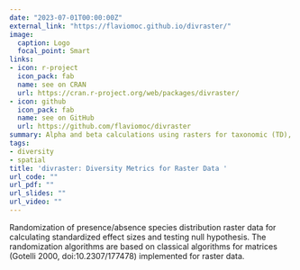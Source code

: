 ```yaml
---
date: "2023-07-01T00:00:00Z"
external_link: "https://flaviomoc.github.io/divraster/"
image:
  caption: Logo
  focal_point: Smart
links:
- icon: r-project
  icon_pack: fab
  name: see on CRAN
  url: https://cran.r-project.org/web/packages/divraster/
- icon: github
  icon_pack: fab
  name: see on GitHub
  url: https://github.com/flaviomoc/divraster
summary: Alpha and beta calculations using rasters for taxonomic (TD), functional (FD), and phylogenetic (PD) dimensions. Spatial and temporal beta diversity can be partitioned into replacement and richness difference components. Functions to calculate standardized effect size for functional and phylogenetic alpha diversity and the average traits are available. ![](https://cranlogs.r-pkg.org/badges/grand-total/divraster?color=green)
tags:
- diversity
- spatial
title: 'divraster: Diversity Metrics for Raster Data '
url_code: ""
url_pdf: ""
url_slides: ""
url_video: ""
---
```


Randomization of presence/absence species distribution raster data for calculating standardized effect sizes and testing null hypothesis. The randomization algorithms are based on classical algorithms for matrices (Gotelli 2000, doi:10.2307/177478) implemented for raster data.
